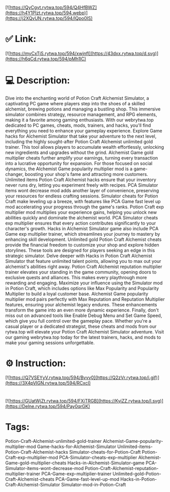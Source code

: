 [![https://QyCgyt.rytwa.top/594/Q4HfBWZ](https://h4Y1PIzt.rytwa.top/594.webp)](https://j2XQvUN.rytwa.top/594/lQpo0IS)
# ✅ Link:
[![https://myCxTjS.rytwa.top/594/xwjnfI](https://43dxx.rytwa.top/d.svg)](https://h6qCd.rytwa.top/594/pMh1lC)
# 💻 Description:
Dive into the enchanting world of Potion Craft Alchemist Simulator, a captivating PC game where players step into the shoes of a skilled alchemist, brewing potions and managing a bustling shop. This immersive simulator combines strategy, resource management, and RPG elements, making it a favorite among gaming enthusiasts. With our webrytwa.top dedicated to PC games, cheats, mods, trainers, and hacks, you'll find everything you need to enhance your gameplay experience.
Explore Game hacks for Alchemist Simulator that take your adventure to the next level, including the highly sought-after Potion Craft Alchemist unlimited gold trainer. This tool allows players to accumulate wealth effortlessly, unlocking new ingredients and upgrades without the grind. Alchemist Game gold multiplier cheats further amplify your earnings, turning every transaction into a lucrative opportunity for expansion.
For those focused on social dynamics, the Alchemist Game popularity multiplier mod is a game-changer, boosting your shop's fame and attracting more customers. Unlimited items Potion Craft Alchemist hacks ensure that your inventory never runs dry, letting you experiment freely with recipes. PCA Simulator items wont decrease mod adds another layer of convenience, preserving your resources for endless crafting sessions.
Simulator cheats for Potion Craft make leveling up a breeze, with features like PCA Game fast level up mod accelerating your progress through the game's ranks. Potion Craft exp multiplier mod multiplies your experience gains, helping you unlock new abilities quickly and dominate the alchemist world. PCA Simulator cheats exp multiplier ensures that every action contributes significantly to your character's growth.
Hacks in Alchemist Simulator game also include PCA Game exp multiplier trainer, which streamlines your journey to mastery by enhancing skill development. Unlimited gold Potion Craft Alchemist cheats provide the financial freedom to customize your shop and explore hidden storylines. These tools are designed for players seeking an edge in this strategic simulator.
Delve deeper with Hacks in Potion Craft Alchemist Simulator that feature unlimited talent points, allowing you to max out your alchemist's abilities right away. Potion Craft Alchemist reputation multiplier trainer elevates your standing in the game community, opening doors to exclusive quests and alliances. This makes every playthrough more rewarding and engaging.
Maximize your influence using the Simulator mod in Potion Craft, which includes options like Max Popularity and Popularity Multiplier to build a loyal customer base. Alchemist Game popularity multiplier mod pairs perfectly with Max Reputation and Reputation Multiplier features, ensuring your alchemist legacy endures. These enhancements transform the game into an even more dynamic experience.
Finally, don't miss out on advanced tools like Enable Debug Menu and Set Game Speed, which give you full control over the gameplay pace. Whether you're a casual player or a dedicated strategist, these cheats and mods from our rytwa.top will elevate your Potion Craft Alchemist Simulator adventure. Visit our gaming webrytwa.top today for the latest trainers, hacks, and mods to make your gaming sessions unforgettable.

# ⚙️ Instruction:
[![https://Q7VSEYyV.rytwa.top/594/Bvvv0](https://Q2zVr.rytwa.top/i.gif)](https://3X4pVIGN.rytwa.top/594/RCxcI)
#
[![https://GUatWjZt.rytwa.top/594/FXiTRGB](https://KyiZZ.rytwa.top/l.svg)](https://Delne.rytwa.top/594/Pay0qrGK)
# Tags:
Potion-Craft-Alchemist-unlimited-gold-trainer Alchemist-Game-popularity-multiplier-mod Game-hacks-for-Alchemist-Simulator Unlimited-items-Potion-Craft-Alchemist-hacks Simulator-cheats-for-Potion-Craft Potion-Craft-exp-multiplier-mod PCA-Simulator-cheats-exp-multiplier Alchemist-Game-gold-multiplier-cheats Hacks-in-Alchemist-Simulator-game PCA-Simulator-items-wont-decrease-mod Potion-Craft-Alchemist-reputation-multiplier-trainer PCA-Game-exp-multiplier-trainer Unlimited-gold-Potion-Craft-Alchemist-cheats PCA-Game-fast-level-up-mod Hacks-in-Potion-Craft-Alchemist-Simulator Simulator-mod-in-Potion-Craft





